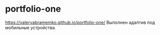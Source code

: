 # portfolio-one


https://valeryabramemko.github.io/portfolio-one/
Выполнен адаптив под мобильные устройства.

